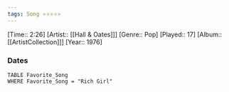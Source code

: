 ```yaml
---
tags: Song ⭐⭐⭐⭐⭐ 
---
```

[Time:: 2:26]
[Artist:: [[Hall & Oates]]]
[Genre:: Pop]
[Played:: 17]
[Album:: [[ArtistCollection]]]
[Year:: 1976]
### Dates
````dataview
TABLE Favorite_Song
WHERE Favorite_Song = "Rich Girl"
````